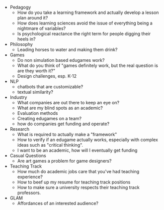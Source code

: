  - Pedagogy
   - How do you take a learning framework and actually develop a lesson plan around it?
   - How does learning sciences avoid the issue of everything being a nightmare of variables?
   - Is psychological reactance the right term for people digging their heels in?
 - Philosophy
   - Leading horses to water and making them drink?
 - Games
	 - Do non simulation based edugames work?
	 - What do you think of "games definitely work, but the real question is are they worth it?"
	 - Design challenges, esp. K-12
 - NLP
   - chatbots that are customizable?
   - textual similarity?
 - Industry
   - What companies are out there to keep an eye on?
   - What are my blind spots as an academic?
   - Evaluation methods
   - Creating edugames on a team?
   - how do companies get funding and operate?
- Research
  - What is required to actually make a "framework"
  - How to verify if an edugame actually works, especially with complex ideas such as "critical thinking".
  - I want to be an academic, how will I eventually get funding
- Casual Questions
  - Are art games a problem for game designers?
- Teaching Track
  - How much do academic jobs care that you've had teaching experience?
  - How to beef up my resume for teaching track positions
  - How to make sure a university respects their teaching track professors.
- GLAM
  - Affordances of an interested audience?
